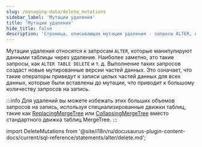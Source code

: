 ```yaml
---
slug: /managing-data/delete_mutations
sidebar_label: 'Мутации удаления'
title: 'Мутации удаления'
hide_title: false
description: 'Страница, описывающая мутации удаления - запросы ALTER, которые манипулируют данными таблицы через удаление'
---
```


Мутации удаления относятся к запросам `ALTER`, которые манипулируют данными таблицы через удаление. Наиболее заметно, это такие запросы, как `ALTER TABLE DELETE` и т. д. Выполнение таких запросов создаст новые мутированные версии частей данных. Это означает, что такие операторы приведут к записи целых частей данных для всех данных, которые были вставлены до мутации, что приводит к большому количеству запросов на запись.

:::info
Для удалений вы можете избежать этих больших объемов запросов на запись, используя специализированные движки таблиц, такие как [ReplacingMergeTree](/guides/replacing-merge-tree) или [CollapsingMergeTree](/engines/table-engines/mergetree-family/collapsingmergetree) вместо стандартного движка таблиц MergeTree.
:::

import DeleteMutations from '@site/i18n/ru/docusaurus-plugin-content-docs/current/sql-reference/statements/alter/delete.md';

<DeleteMutations/>
